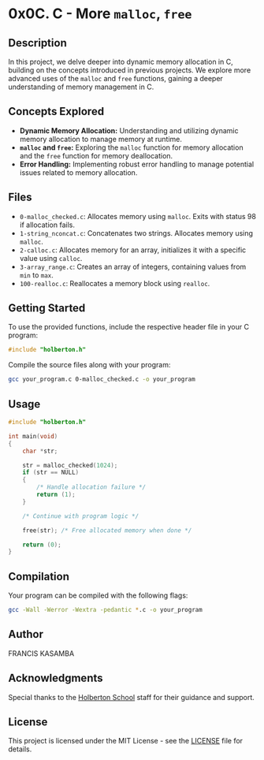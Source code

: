 # 0x0C. C - More `malloc`, `free`

## Description

In this project, we delve deeper into dynamic memory allocation in C, building on the concepts introduced in previous projects. We explore more advanced uses of the `malloc` and `free` functions, gaining a deeper understanding of memory management in C.

## Concepts Explored

- **Dynamic Memory Allocation:** Understanding and utilizing dynamic memory allocation to manage memory at runtime.
- **`malloc` and `free`:** Exploring the `malloc` function for memory allocation and the `free` function for memory deallocation.
- **Error Handling:** Implementing robust error handling to manage potential issues related to memory allocation.

## Files

- `0-malloc_checked.c`: Allocates memory using `malloc`. Exits with status 98 if allocation fails.
- `1-string_nconcat.c`: Concatenates two strings. Allocates memory using `malloc`.
- `2-calloc.c`: Allocates memory for an array, initializes it with a specific value using `calloc`.
- `3-array_range.c`: Creates an array of integers, containing values from `min` to `max`.
- `100-realloc.c`: Reallocates a memory block using `realloc`.

## Getting Started

To use the provided functions, include the respective header file in your C program:

```c
#include "holberton.h"
```

Compile the source files along with your program:

```bash
gcc your_program.c 0-malloc_checked.c -o your_program
```

## Usage

```c
#include "holberton.h"

int main(void)
{
    char *str;

    str = malloc_checked(1024);
    if (str == NULL)
    {
        /* Handle allocation failure */
        return (1);
    }

    /* Continue with program logic */

    free(str); /* Free allocated memory when done */

    return (0);
}
```

## Compilation

Your program can be compiled with the following flags:

```bash
gcc -Wall -Werror -Wextra -pedantic *.c -o your_program
```

## Author
FRANCIS KASAMBA

## Acknowledgments

Special thanks to the [Holberton School](https://www.holbertonschool.com/) staff for their guidance and support.

## License

This project is licensed under the MIT License - see the [LICENSE](LICENSE) file for details.
